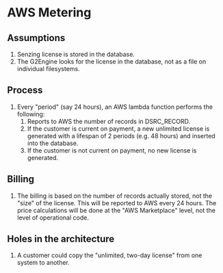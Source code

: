 # AWS Metering

## Assumptions

1. Senzing license is stored in the database.
1. The G2Engine looks for the license in the database,
   not as a file on individual filesystems.

## Process

1. Every "period" (say 24 hours), an AWS lambda function
   performs the following:
    1. Reports to AWS the number of records in DSRC_RECORD.
    1. If the customer is current on payment, a new
       unlimited license is generated with a lifespan of 2 periods
       (e.g. 48 hours) and inserted into the database.
    1. If the customer is not current on payment,
       no new license is generated.

## Billing

1. The billing is based on the number of records actually stored,
   not the "size" of the license.
   This will be reported to AWS every 24 hours.
   The price calculations will be done at the "AWS Marketplace"
   level, not the level of operational code.

## Holes in the architecture

1. A customer could copy the "unlimited, two-day license" from one system to another.


